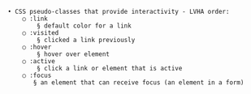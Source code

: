     • CSS pseudo-classes that provide interactivity - LVHA order:
		○ :link
			§ default color for a link
		○ :visited
			§ clicked a link previously
		○ :hover 
			§ hover over element
		○ :active
			§ click a link or element that is active
		○ :focus
           § an element that can receive focus (an element in a form)